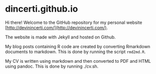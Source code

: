 # dincerti.github.io
Hi there! Welcome to the GitHub repository for my personal website [http://devinincerti.com/](http://devinincerti.com/).

The website is made with Jekyll and hosted on Github. 

My blog posts containing R code are created by converting Rmarkdown documents to markdown. This is done by running the script  `rmd2md.R`.

My CV is written using markdown and then converted to PDF and HTML using pandoc. This is done by running ./cv.sh.